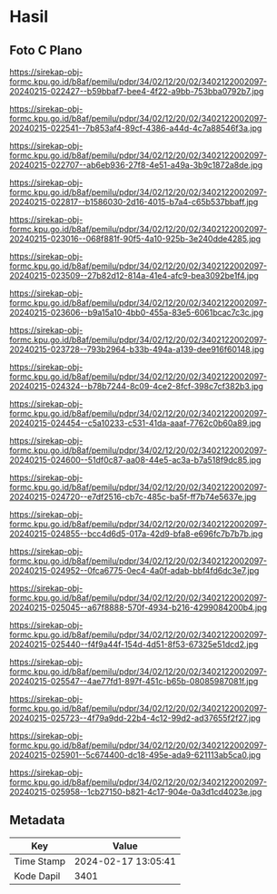 # Hasil

## Foto C Plano

https://sirekap-obj-formc.kpu.go.id/b8af/pemilu/pdpr/34/02/12/20/02/3402122002097-20240215-022427--b59bbaf7-bee4-4f22-a9bb-753bba0792b7.jpg

https://sirekap-obj-formc.kpu.go.id/b8af/pemilu/pdpr/34/02/12/20/02/3402122002097-20240215-022541--7b853af4-89cf-4386-a44d-4c7a88546f3a.jpg

https://sirekap-obj-formc.kpu.go.id/b8af/pemilu/pdpr/34/02/12/20/02/3402122002097-20240215-022707--ab6eb936-27f8-4e51-a49a-3b9c1872a8de.jpg

https://sirekap-obj-formc.kpu.go.id/b8af/pemilu/pdpr/34/02/12/20/02/3402122002097-20240215-022817--b1586030-2d16-4015-b7a4-c65b537bbaff.jpg

https://sirekap-obj-formc.kpu.go.id/b8af/pemilu/pdpr/34/02/12/20/02/3402122002097-20240215-023016--068f881f-90f5-4a10-925b-3e240dde4285.jpg

https://sirekap-obj-formc.kpu.go.id/b8af/pemilu/pdpr/34/02/12/20/02/3402122002097-20240215-023509--27b82d12-814a-41e4-afc9-bea3092be1f4.jpg

https://sirekap-obj-formc.kpu.go.id/b8af/pemilu/pdpr/34/02/12/20/02/3402122002097-20240215-023606--b9a15a10-4bb0-455a-83e5-6061bcac7c3c.jpg

https://sirekap-obj-formc.kpu.go.id/b8af/pemilu/pdpr/34/02/12/20/02/3402122002097-20240215-023728--793b2964-b33b-494a-a139-dee916f60148.jpg

https://sirekap-obj-formc.kpu.go.id/b8af/pemilu/pdpr/34/02/12/20/02/3402122002097-20240215-024324--b78b7244-8c09-4ce2-8fcf-398c7cf382b3.jpg

https://sirekap-obj-formc.kpu.go.id/b8af/pemilu/pdpr/34/02/12/20/02/3402122002097-20240215-024454--c5a10233-c531-41da-aaaf-7762c0b60a89.jpg

https://sirekap-obj-formc.kpu.go.id/b8af/pemilu/pdpr/34/02/12/20/02/3402122002097-20240215-024600--51df0c87-aa08-44e5-ac3a-b7a518f9dc85.jpg

https://sirekap-obj-formc.kpu.go.id/b8af/pemilu/pdpr/34/02/12/20/02/3402122002097-20240215-024720--e7df2516-cb7c-485c-ba5f-ff7b74e5637e.jpg

https://sirekap-obj-formc.kpu.go.id/b8af/pemilu/pdpr/34/02/12/20/02/3402122002097-20240215-024855--bcc4d6d5-017a-42d9-bfa8-e696fc7b7b7b.jpg

https://sirekap-obj-formc.kpu.go.id/b8af/pemilu/pdpr/34/02/12/20/02/3402122002097-20240215-024952--0fca6775-0ec4-4a0f-adab-bbf4fd6dc3e7.jpg

https://sirekap-obj-formc.kpu.go.id/b8af/pemilu/pdpr/34/02/12/20/02/3402122002097-20240215-025045--a67f8888-570f-4934-b216-4299084200b4.jpg

https://sirekap-obj-formc.kpu.go.id/b8af/pemilu/pdpr/34/02/12/20/02/3402122002097-20240215-025440--f4f9a44f-154d-4d51-8f53-67325e51dcd2.jpg

https://sirekap-obj-formc.kpu.go.id/b8af/pemilu/pdpr/34/02/12/20/02/3402122002097-20240215-025547--4ae77fd1-897f-451c-b65b-08085987081f.jpg

https://sirekap-obj-formc.kpu.go.id/b8af/pemilu/pdpr/34/02/12/20/02/3402122002097-20240215-025723--4f79a9dd-22b4-4c12-99d2-ad37655f2f27.jpg

https://sirekap-obj-formc.kpu.go.id/b8af/pemilu/pdpr/34/02/12/20/02/3402122002097-20240215-025901--5c674400-dc18-495e-ada9-621113ab5ca0.jpg

https://sirekap-obj-formc.kpu.go.id/b8af/pemilu/pdpr/34/02/12/20/02/3402122002097-20240215-025958--1cb27150-b821-4c17-904e-0a3d1cd4023e.jpg


## Metadata

| Key        | Value               |
| ---------- | ------------------- |
| Time Stamp | 2024-02-17 13:05:41 |
| Kode Dapil | 3401                |



